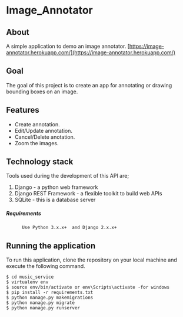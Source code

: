# Image_Annotator


## About
A simple application to demo an image annotator. [https://image-annotator.herokuapp.com/](https://image-annotator.herokuapp.com/)

## Goal
The goal of this project is to create an app for annotating or drawing bounding boxes on an image.

## Features
  * Create annotation.
  * Edit/Update annotation.
  * Cancel/Delete anotation.
  * Zoom the images.

## Technology stack
Tools used during the development of this API are;

1. Django - a python web framework
2. Django REST Framework - a flexible toolkit to build web APIs
3. SQLite - this is a database server
##### Requirements
          Use Python 3.x.x+  and Django 2.x.x+

## Running the application
To run this application, clone the repository on your local machine and execute the following command.

    $ cd music_service
    $ virtualenv env
    $ source env/bin/activate or env\Scripts\activate -for windows
    $ pip install -r requirements.txt
    $ python manage.py makemigrations
    $ python manage.py migrate
    $ python manage.py runserver
